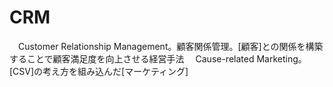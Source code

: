 # CRM
　Customer Relationship Management。顧客関係管理。[顧客]との関係を構築することで顧客満足度を向上させる経営手法
　Cause-related Marketing。[CSV]の考え方を組み込んだ[マーケティング]
